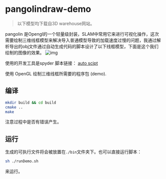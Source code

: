 # pangolindraw-demo

>以下模型均下载自3D warehouse网站。


pangolin 是Opengl的一个轻量级封装，SLAM中常用它来进行可视化操作，这次需要绘制三维线框模型来解决导入普通模型导致的加载速度过慢的问题，我通过解析导出的obj文件通过自动生成代码的脚本设计了以下线框模型，下面是这个我们绘制的图像的效果。
![img](https://github.com/mephisto-c/pangolindraw-demo/blob/master/Screenshot%20from%202019-08-13%2008-41-15.png)

使用的开发工具是spyder
脚本链接：
[auto scipt](https://github.com/mephisto-c/auto-script)


使用 OpenGL 绘制三维线框所需要的程序包 (demo).

## 编译

```bash
mkdir build && cd build
cmake ..
make
```

注意过程中是否有错误产生。

## 运行

生成的可执行文件将会被放置在`./bin`文件夹下。也可以直接运行脚本：

```bash
sh ./runDemo.sh
```

来运行。
